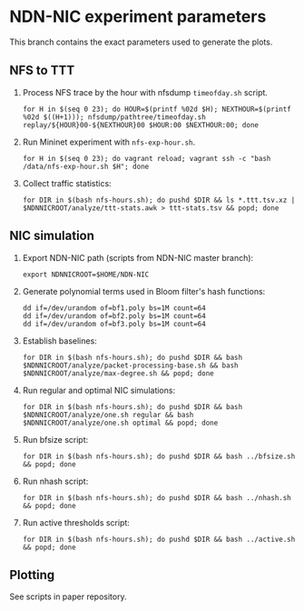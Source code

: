 # NDN-NIC experiment parameters

This branch contains the exact parameters used to generate the plots.

## NFS to TTT

1.  Process NFS trace by the hour with nfsdump `timeofday.sh` script.

        for H in $(seq 0 23); do HOUR=$(printf %02d $H); NEXTHOUR=$(printf %02d $((H+1))); nfsdump/pathtree/timeofday.sh replay/${HOUR}00-${NEXTHOUR}00 $HOUR:00 $NEXTHOUR:00; done

2.  Run Mininet experiment with `nfs-exp-hour.sh`.

        for H in $(seq 0 23); do vagrant reload; vagrant ssh -c "bash /data/nfs-exp-hour.sh $H"; done

3.  Collect traffic statistics:

        for DIR in $(bash nfs-hours.sh); do pushd $DIR && ls *.ttt.tsv.xz | $NDNNICROOT/analyze/ttt-stats.awk > ttt-stats.tsv && popd; done

## NIC simulation

1.  Export NDN-NIC path (scripts from NDN-NIC master branch):

        export NDNNICROOT=$HOME/NDN-NIC

2.  Generate polynomial terms used in Bloom filter's hash functions:

        dd if=/dev/urandom of=bf1.poly bs=1M count=64
        dd if=/dev/urandom of=bf2.poly bs=1M count=64
        dd if=/dev/urandom of=bf3.poly bs=1M count=64

3.  Establish baselines:

        for DIR in $(bash nfs-hours.sh); do pushd $DIR && bash $NDNNICROOT/analyze/packet-processing-base.sh && bash $NDNNICROOT/analyze/max-degree.sh && popd; done

4.  Run regular and optimal NIC simulations:

        for DIR in $(bash nfs-hours.sh); do pushd $DIR && bash $NDNNICROOT/analyze/one.sh regular && bash $NDNNICROOT/analyze/one.sh optimal && popd; done

5.  Run bfsize script:

        for DIR in $(bash nfs-hours.sh); do pushd $DIR && bash ../bfsize.sh && popd; done

6.  Run nhash script:

        for DIR in $(bash nfs-hours.sh); do pushd $DIR && bash ../nhash.sh && popd; done

7.  Run active thresholds script:

        for DIR in $(bash nfs-hours.sh); do pushd $DIR && bash ../active.sh && popd; done

## Plotting

See scripts in paper repository.
